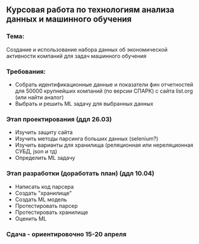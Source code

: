 ## Курсовая работа по технологиям анализа данных и машинного обучения

### Тема: 
Создание и использование набора данных об экономической активности компаний для задач машинного обучения

### Требования:
- Собрать идентификационные данные и показатели фин отчетностей для 50000 крупнейших компаний (по версии СПАРК) с сайта list.org (или найти аналог)
- Выбрать и решить ML задачу для выбранных данных 

### Этап проектирования (ддл 26.03)
- Изучить защиту сайта
- Изучить методы парсинга больших данных (selenium?)
- Изучить варианты для хранилища (реляционная или нереляционная СУБД, json и тд) 
- Определить ML задачу 

### Этап разработки (доработать план) (ддл 10.04)
- Написать код парсера
- Создать "хранилище"
- Создать ML модель
- Протестировать парсер
- Протестировать хранилище
- Оценить ML

### Сдача - ориентировочно 15-20 апреля
